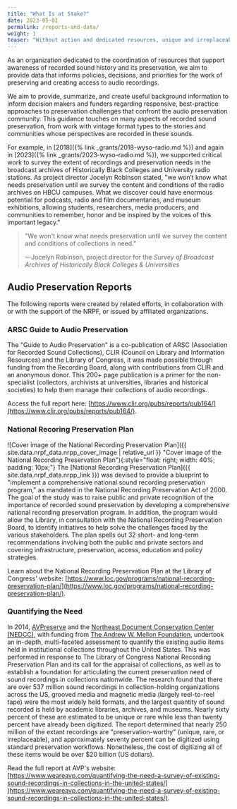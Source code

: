 ```yaml
---
title: "What Is at Stake?"
date: 2023-05-01
permalink: /reports-and-data/
weight: 1
teaser: "Without action and dedicated resources, unique and irreplaceable audio heritage may be lost."
---
```


As an organization dedicated to the coordination of resources that support
awareness of recorded sound history and its preservation, we aim to provide
data that informs policies, decisions, and priorities
for the work of preserving and creating access to audio recordings.

We aim to provide, summarize, and create useful background information to inform decision makers and funders
regarding responsive, best-practice approaches to preservation challenges that confront
the audio preservation community.
This guidance touches on many aspects of recorded sound preservation,
from work with vintage format types to
the stories and communities whose perspectives are recorded in these sounds.

For example, in [2018]({% link _grants/2018-wyso-radio.md %}) and again in [2023]({% link _grants/2023-wyso-radio.md %}), we supported critical work to survey the extent of recordings and preservation
needs in the broadcast archives of Historically Black Colleges and University
radio stations.
As project director Jocelyn Robinson stated, "we won’t know what needs preservation until we survey the content and conditions of the radio archives on HBCU campuses. What we discover could have enormous potential for podcasts, radio and film documentaries, and museum exhibitions, allowing students, researchers, media producers, and communities to remember, honor and be inspired by the voices of this important legacy."

> "We won't know what needs preservation until we survey the content and conditions
> of collections in need."
>
> &mdash;Jocelyn Robinson, project director for the _Survey of Broadcast Archives of Historically Black Colleges &amp; Universities_

## Audio Preservation Reports

The following reports were created by related efforts,
in collaboration with or with the support of the NRPF,
or issued by affiliated organizations.

### ARSC Guide to Audio Preservation

The "Guide to Audio Preservation" is a co-publication of ARSC (Association for Recorded Sound Collections), CLIR (Council on Library and Information Resources) and the Library of Congress, it was made possible through funding from the Recording Board, along with contributions from CLIR and an anonymous donor. This 200+ page publication is a primer for the non-specialist (collectors, archivists at universities, libraries and historical societies) to help them manage their collections of audio recordings.

Access the full report here: [https://www.clir.org/pubs/reports/pub164/](https://www.clir.org/pubs/reports/pub164/).

### National Recoring Preservation Plan

![Cover image of the National Recording Preservation Plan]({{ site.data.nrpf_data.nrpp_cover_image | relative_url }} "Cover image of the National Recording Preservation Plan"){:style="float: right; width: 40%; padding: 10px;"} The [National Recording Preservation Plan]({{ site.data.nrpf_data.nrpp_link }}) was devised to provide a blueprint to "implement a comprehensive national sound recording preservation program," as mandated in the National Recording Preservation Act of 2000. The goal of the study was to raise public and private recognition of the importance of recorded sound preservation by developing a comprehensive national recording preservation program. In addition, the program would allow the Library, in consultation with the National Recording Preservation Board, to identify initiatives to help solve the challenges faced by the various stakeholders. The plan spells out 32 short- and long-term recommendations involving both the public and private sectors and covering infrastructure, preservation, access, education and policy strategies.

Learn about the National Recording Preservation Plan at the Library of Congress' website: [https://www.loc.gov/programs/national-recording-preservation-plan/](https://www.loc.gov/programs/national-recording-preservation-plan/).

### Quantifying the Need 

In 2014, [AVPreserve](https://www.weareavp.com/) and the [Northeast Document Conservation Center (NEDCC)](https://www.nedcc.org/), with funding from [The Andrew W. Mellon Foundation](https://www.mellon.org/), undertook an in-depth, multi-faceted assessment to quantify the existing audio items held in institutional collections throughout the United States. This was performed in response to The Library of Congress National Recording Preservation Plan and its call for the appraisal of collections, as well as to establish a foundation for articulating the current preservation need of sound recordings in collections nationwide. The research found that there are over 537 million sound recordings in collection-holding organizations across the US, grooved media and magnetic media (largely reel-to-reel tape) were the most widely held formats, and the largest quantity of sound recorded is held by academic libraries, archives, and museums. Nearly sixty percent of these are estimated to be unique or rare while less than twenty percent have already been digitized. The report determined that nearly 250 million of the extant recordings are "preservation-worthy" (unique, rare, or irreplaceable), and approximately seventy percent can be digitized using standard preservation workflows. Nonetheless, the cost of digitizing all of these items would be over $20 billion (US dollars).

Read the full report at AVP's website: [https://www.weareavp.com/quantifying-the-need-a-survey-of-existing-sound-recordings-in-collections-in-the-united-states/](https://www.weareavp.com/quantifying-the-need-a-survey-of-existing-sound-recordings-in-collections-in-the-united-states/).